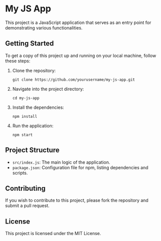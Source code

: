 # My JS App

This project is a JavaScript application that serves as an entry point for demonstrating various functionalities.

## Getting Started

To get a copy of this project up and running on your local machine, follow these steps:

1. Clone the repository:
   ```
   git clone https://github.com/yourusername/my-js-app.git
   ```

2. Navigate into the project directory:
   ```
   cd my-js-app
   ```

3. Install the dependencies:
   ```
   npm install
   ```

4. Run the application:
   ```
   npm start
   ```

## Project Structure

- `src/index.js`: The main logic of the application.
- `package.json`: Configuration file for npm, listing dependencies and scripts.

## Contributing

If you wish to contribute to this project, please fork the repository and submit a pull request.

## License

This project is licensed under the MIT License.